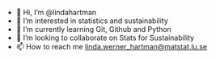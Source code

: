 - 👋 Hi, I’m @lindahartman
- 👀 I’m interested in statistics and sustainability
- 🌱 I’m currently learning Git, Github and Python
- 💞️ I’m looking to collaborate on Stats for Sustainability
- 📫 How to reach me linda.werner_hartman@matstat.lu.se

<!---
lindahartman/lindahartman is a ✨ special ✨ repository because its `README.md` (this file) appears on your GitHub profile.
You can click the Preview link to take a look at your changes.
--->
